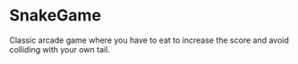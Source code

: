 # SnakeGame
Classic arcade game where you have to eat to increase the score and avoid colliding with your own tail.
